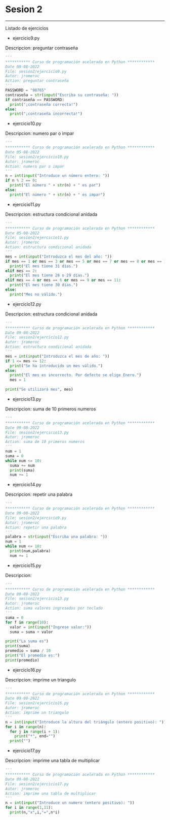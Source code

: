 # Sesion 2

---
Listado de ejercicios

* ejercicio9.py

Descripcion: preguntar contraseña
``` python
'''
*********** Curso de programación acelerada en Python ************
Date 09-08-2022
File: sesion2/ejercicio9.py
Autor: jromeroc
Action: preguntar contraseña
'''
PASSWORD = "98765"
contraseña = str(input("Escriba su contraseña: "))
if contraseña == PASSWORD:
  print("¡contraseña correcta!")
else:
  print("¡contraseña incorrecta!")
``` 

* ejercicio10.py

Descripcion: numero par o impar
``` python
'''
*********** Curso de programación acelerada en Python ************
Date 05-08-2022
File: sesion2/ejercicio10.py
Autor: jromeroc
Action: numero par o impar
'''
n = int(input("Introduce un número entero: "))
if n % 2 == 0:
  print("El número " + str(n) + " es par")
else:
  print("El número " + str(n) + " es impar")
``` 

* ejercicio11.py

Descripcion: estructura condicional anidada
``` python
'''
*********** Curso de programación acelerada en Python ************
Date 05-08-2022
File: sesion2/ejercicio11.py
Autor: jromeroc
Action: estructura condicional anidada
'''
mes = int(input("Introduzca el mes del año: "))
if mes == 1 or mes == 3 or mes == 5 or mes == 7 or mes == 8 or mes == 10 or mes == 12:
  print("El mes tiene 31 días.")
elif mes == 2:
  print("El mes tiene 28 o 29 días.")
elif mes == 4 or mes == 6 or mes == 9 or mes == 11:
  print("El mes tiene 30 días.")
else:
  print("Mes no válido.")
``` 

* ejercicio12.py

Descripcion: estructura condicional anidada
``` python
'''
*********** Curso de programación acelerada en Python ************
Date 09-08-2022
File: sesion2/ejercicio12.py
Autor: jromeroc
Action: estructura condicional anidada
'''
mes = int(input("Introduzca el mes de año: "))
if 1 <= mes <= 12:
  print("Se ha introducido un mes válido.")
else:
  print("El mes es incorrecto. Por defecto se elige Enero.")
  mes = 1
  
print("Se utilizará mes", mes)
``` 

* ejercicio13.py

Descripcion: suma de 10 primeros numeros
``` python
'''
*********** Curso de programación acelerada en Python ************
Date 09-08-2022
File: sesion2/ejercicio13.py
Autor: jromeroc
Action: suma de 10 primeros numeros
'''
num = 1
suma = 0
while num <= 10:
  suma += num
  print(suma)
  num += 1
``` 

* ejercicio14.py

Descripcion: repetir una palabra
``` python
'''
*********** Curso de programación acelerada en Python ************
Date 09-08-2022
File: sesion2/ejercicio9.py
Autor: jromeroc
Action: repetir una palabra
'''
palabra = str(input("Escriba una palabra: "))
num = 1
while num <= 10:
  print(num,palabra)
  num += 1
``` 

* ejercicio15.py

Descripcion: 
``` python
'''
*********** Curso de programación acelerada en Python ************
Date 09-08-2022
File: sesion2/ejercicio13.py
Autor: jromeroc
Action: suma valores ingresados por teclado
'''
suma = 0
for f in range(10):
  valor = int(input("Ingrese valor:"))
  suma = suma + valor
  
print("La suma es")
print(suma)
promedio = suma / 10
print("El promedio es:")
print(promedio)

``` 

* ejercicio16.py

Descripcion: imprime un triangulo
``` python
'''
*********** Curso de programación acelerada en Python ************
Date 09-08-2022
File: sesion2/ejercicio16.py
Autor: jromeroc
Action: imprime un triangulo
'''
n = int(input("Introduce la altura del triángulo (entero positivo): "))
for i in range(n):
  for j in range(i + 1):
    print("*", end="")
  print("")
``` 

* ejercicio17.py

Descripcion: imprime una tabla de multiplicar
``` python
'''
*********** Curso de programación acelerada en Python ************
Date 09-08-2022
File: sesion2/ejercicio17.py
Autor: jromeroc
Action: imprime una tabla de multiplicar
'''
n = int(input("Introduce un numero (entero positivo): "))
for i in range(1,11):
  print(n,"x",i,"=",n*i)
``` 
